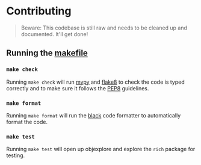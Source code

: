 # Contributing

> Beware: This codebase is still raw and needs to be cleaned up and documented. It'll get done!

## Running the [makefile](https://github.com/kylepollina/objexplore/blob/main/Makefile)

### `make check`
Running `make check` will run [mypy](http://mypy-lang.org/) and [flake8](https://flake8.pycqa.org/en/latest/) to check the code is typed correctly and to make sure it follows the [PEP8](https://www.python.org/dev/peps/pep-0008/) guidelines.

### `make format`
Running `make format` will run the [black](https://pypi.org/project/black/) code formatter to automatically format the code.

### `make test`
Running `make test` will open up objexplore and explore the `rich` package for testing.
